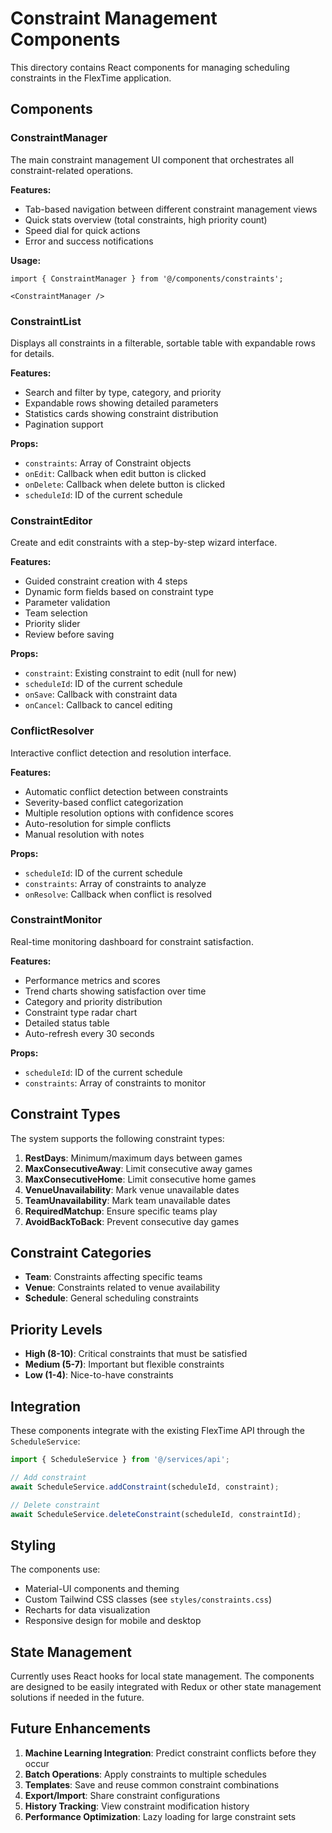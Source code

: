 # Constraint Management Components

This directory contains React components for managing scheduling constraints in the FlexTime application.

## Components

### ConstraintManager
The main constraint management UI component that orchestrates all constraint-related operations.

**Features:**
- Tab-based navigation between different constraint management views
- Quick stats overview (total constraints, high priority count)
- Speed dial for quick actions
- Error and success notifications

**Usage:**
```tsx
import { ConstraintManager } from '@/components/constraints';

<ConstraintManager />
```

### ConstraintList
Displays all constraints in a filterable, sortable table with expandable rows for details.

**Features:**
- Search and filter by type, category, and priority
- Expandable rows showing detailed parameters
- Statistics cards showing constraint distribution
- Pagination support

**Props:**
- `constraints`: Array of Constraint objects
- `onEdit`: Callback when edit button is clicked
- `onDelete`: Callback when delete button is clicked
- `scheduleId`: ID of the current schedule

### ConstraintEditor
Create and edit constraints with a step-by-step wizard interface.

**Features:**
- Guided constraint creation with 4 steps
- Dynamic form fields based on constraint type
- Parameter validation
- Team selection
- Priority slider
- Review before saving

**Props:**
- `constraint`: Existing constraint to edit (null for new)
- `scheduleId`: ID of the current schedule
- `onSave`: Callback with constraint data
- `onCancel`: Callback to cancel editing

### ConflictResolver
Interactive conflict detection and resolution interface.

**Features:**
- Automatic conflict detection between constraints
- Severity-based conflict categorization
- Multiple resolution options with confidence scores
- Auto-resolution for simple conflicts
- Manual resolution with notes

**Props:**
- `scheduleId`: ID of the current schedule
- `constraints`: Array of constraints to analyze
- `onResolve`: Callback when conflict is resolved

### ConstraintMonitor
Real-time monitoring dashboard for constraint satisfaction.

**Features:**
- Performance metrics and scores
- Trend charts showing satisfaction over time
- Category and priority distribution
- Constraint type radar chart
- Detailed status table
- Auto-refresh every 30 seconds

**Props:**
- `scheduleId`: ID of the current schedule
- `constraints`: Array of constraints to monitor

## Constraint Types

The system supports the following constraint types:

1. **RestDays**: Minimum/maximum days between games
2. **MaxConsecutiveAway**: Limit consecutive away games
3. **MaxConsecutiveHome**: Limit consecutive home games
4. **VenueUnavailability**: Mark venue unavailable dates
5. **TeamUnavailability**: Mark team unavailable dates
6. **RequiredMatchup**: Ensure specific teams play
7. **AvoidBackToBack**: Prevent consecutive day games

## Constraint Categories

- **Team**: Constraints affecting specific teams
- **Venue**: Constraints related to venue availability
- **Schedule**: General scheduling constraints

## Priority Levels

- **High (8-10)**: Critical constraints that must be satisfied
- **Medium (5-7)**: Important but flexible constraints
- **Low (1-4)**: Nice-to-have constraints

## Integration

These components integrate with the existing FlexTime API through the `ScheduleService`:

```typescript
import { ScheduleService } from '@/services/api';

// Add constraint
await ScheduleService.addConstraint(scheduleId, constraint);

// Delete constraint
await ScheduleService.deleteConstraint(scheduleId, constraintId);
```

## Styling

The components use:
- Material-UI components and theming
- Custom Tailwind CSS classes (see `styles/constraints.css`)
- Recharts for data visualization
- Responsive design for mobile and desktop

## State Management

Currently uses React hooks for local state management. The components are designed to be easily integrated with Redux or other state management solutions if needed in the future.

## Future Enhancements

1. **Machine Learning Integration**: Predict constraint conflicts before they occur
2. **Batch Operations**: Apply constraints to multiple schedules
3. **Templates**: Save and reuse common constraint combinations
4. **Export/Import**: Share constraint configurations
5. **History Tracking**: View constraint modification history
6. **Performance Optimization**: Lazy loading for large constraint sets